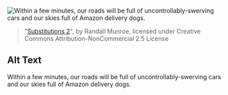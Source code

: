 ![Within a few minutes, our roads will be full of uncontrollably-swerving cars and our skies full of Amazon delivery dogs.](https://imgs.xkcd.com/comics/substitutions_2.png)
> "[Substitutions 2](https://xkcd.com/1625/)", by Randall Munroe, licensed under Creative Commons Attribution-NonCommercial 2.5 License

## Alt Text
Within a few minutes, our roads will be full of uncontrollably-swerving cars and our skies full of Amazon delivery dogs.
